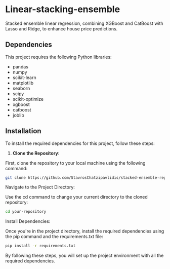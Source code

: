# Linear-stacking-ensemble
Stacked ensemble linear regression, combining XGBoost and CatBoost with Lasso and Ridge, to enhance house price predictions.

## Dependencies

This project requires the following Python libraries:

- pandas
- numpy
- scikit-learn
- matplotlib
- seaborn
- scipy
- scikit-optimize
- xgboost
- catboost
- joblib

## Installation

To install the required dependencies for this project, follow these steps:

1. **Clone the Repository**:

First, clone the repository to your local machine using the following command:

```bash
git clone https://github.com/StavrosChatzipavlidis/stacked-ensemble-regression.git
```
   
Navigate to the Project Directory:

Use the cd command to change your current directory to the cloned repository:

```bash
cd your-repository
```

Install Dependencies:

Once you're in the project directory, install the required dependencies using the pip command and the requirements.txt file:

```bash
pip install -r requirements.txt
```

By following these steps, you will set up the project environment with all the required dependencies.

